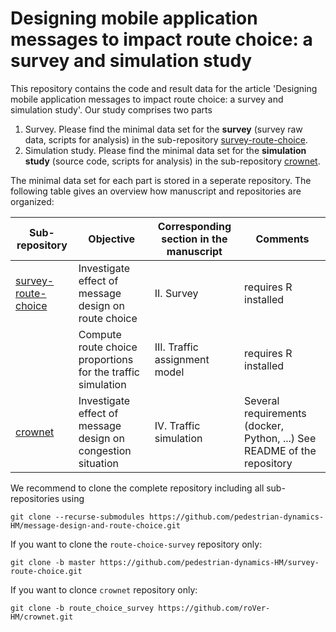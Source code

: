 

# Designing mobile application messages to impact route choice: a survey and simulation study

This repository contains the code and result data for the article 'Designing mobile application messages to impact route choice: a survey and simulation study'.
Our study comprises two parts 

1. Survey. Please find the minimal data set for the __survey__ (survey raw data, scripts for analysis) in the sub-repository [survey-route-choice](https://github.com/pedestrian-dynamics-HM/survey-route-choice).
2. Simulation study. Please find the minimal data set for the __simulation study__ (source code, scripts for analysis) in the sub-repository [crownet](https://github.com/roVer-HM/crownet/tree/route_choice_survey).

The minimal data set for each part is stored in a seperate repository. The following table gives an overview how manuscript and repositories are organized:


| Sub-repository      | Objective                                                    | Corresponding section in the manuscript | Comments                                                                  |
|---------------------|--------------------------------------------------------------|-----------------------------------------|---------------------------------------------------------------------------|
| [survey-route-choice](https://github.com/pedestrian-dynamics-HM/survey-route-choice) | Investigate effect of message design on route choice         | II. Survey                              | requires R installed                                                      |
|                     | Compute route choice proportions for the traffic simulation  | III. Traffic assignment model           | requires R installed                                                      |
| [crownet](https://github.com/roVer-HM/crownet/tree/route_choice_survey)             | Investigate effect of message design on congestion situation | IV. Traffic simulation                  | Several requirements (docker, Python, ...)  See README of the repository  |


We recommend to clone the complete repository including all sub-repositories using
```console
git clone --recurse-submodules https://github.com/pedestrian-dynamics-HM/message-design-and-route-choice.git
```
If you want to clone the `route-choice-survey` repository only:
```console
git clone -b master https://github.com/pedestrian-dynamics-HM/survey-route-choice.git
```

If you want to clonce `crownet` repository only:
```console
git clone -b route_choice_survey https://github.com/roVer-HM/crownet.git
```

